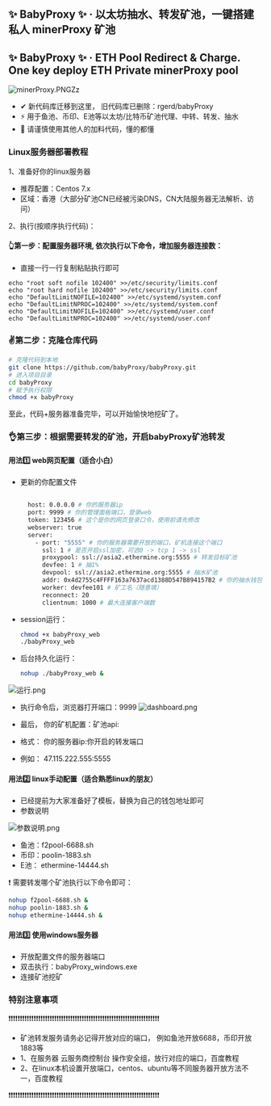 ## ✨  BabyProxy ✨  · 以太坊抽水、转发矿池，一键搭建私人 minerProxy 矿池
## ✨  BabyProxy ✨  · ETH Pool Redirect & Charge. One key deploy ETH Private minerProxy pool

![minerProxy.PNGZz](https://bcn.135editor.com/files/users/1169/11697638/202203/Og7B9gZC_M93k.jpg "参数说明.jpg" )

- ✔ 新代码库迁移到这里， 旧代码库已删除：rgerd/babyProxy
- ⚡ 用于鱼池、币印、E池等以太坊/比特币矿池代理、中转、转发、抽水
- 🔭 请谨慎使用其他人的加料代码，懂的都懂

### Linux服务器部署教程

1、准备好你的linux服务器
- 推荐配置：Centos 7.x
- 区域：香港（大部分矿池CN已经被污染DNS，CN大陆服务器无法解析、访问）

2、执行(按顺序执行代码)：

#### 👆第一步：配置服务器环境, 依次执行以下命令，增加服务器连接数：
- 直接一行一行复制粘贴执行即可
```nashorn js
echo "root soft nofile 102400" >>/etc/security/limits.conf
echo "root hard nofile 102400" >>/etc/security/limits.conf
echo "DefaultLimitNOFILE=102400" >>/etc/systemd/system.conf
echo "DefaultLimitNPROC=102400" >>/etc/systemd/system.conf
echo "DefaultLimitNOFILE=102400" >>/etc/systemd/user.conf
echo "DefaultLimitNPROC=102400" >>/etc/systemd/user.conf

```

### ✌第二步：克隆仓库代码
```bash
# 克隆代码到本地
git clone https://github.com/babyProxy/babyProxy.git
# 进入项目目录
cd babyProxy
# 赋予执行权限
chmod +x babyProxy
```
至此，代码+服务器准备完毕，可以开始愉快地挖矿了。

### 👌第三步：根据需要转发的矿池，开启babyProxy矿池转发

#### 用法1️⃣ web网页配置（适合小白）
- 更新的你配置文件
  ```bash
    
    host: 0.0.0.0 # 你的服务器ip
    port: 9999 # 你的管理面板端口，登录web
    token: 123456 # 这个是你的网页登录口令，使用前请先修改
    webserver: true
    server:
      - port: "5555" # 你的服务器需要开放的端口，矿机连接这个端口
        ssl: 1 # 是否开启ssl加密，可选0 -> tcp 1 -> ssl
        proxypool: ssl://asia2.ethermine.org:5555 # 转发目标矿池
        devfee: 1 # 抽1%
        devpool: ssl://asia2.ethermine.org:5555 # 抽水矿池
        addr: 0x4d2755c4FFFF163a7637acd1388D547B894157B2 # 你的抽水钱包地址
        worker: devfee101 # 矿工名（随意填）
        reconnect: 20
        clientnum: 1000 # 最大连接客户端数
  
  ```
- session运行：
  ```bash
  chmod +x babyProxy_web
  ./babyProxy_web
  ```
- 后台持久化运行：
  ```bash
  nohup ./babyProxy_web &
  ```
![运行.png](https://bcn.135editor.com/files/users/1169/11697638/202203/tezfZ8NF_Rtau.png "运行.jpg" )
- 执行命令后，浏览器打开端口：9999
  ![dashboard.png](https://bcn.135editor.com/files/users/1169/11697638/202203/CvMB9rtu_8xEG.png "dashboard.jpg" )

- 最后， 你的矿机配置：矿池api:
- 格式： 你的服务器ip:你开启的转发端口
- 例如： 47.115.222.555:5555


#### 用法2️⃣ linux手动配置（适合熟悉linux的朋友）
- 已经提前为大家准备好了模板，替换为自己的钱包地址即可
- 参数说明

![参数说明.png](https://bcn.135editor.com/files/users/1169/11697638/202203/6jLBrL4c_JgJv.png "参数说明.jpg" )

- 鱼池：f2pool-6688.sh
- 币印：poolin-1883.sh
- E池： ethermine-14444.sh

❗ 需要转发哪个矿池执行以下命令即可：
```bash
nohup f2pool-6688.sh &
nohup poolin-1883.sh &
nohup ethermine-14444.sh &
```
#### 用法3️⃣ 使用windows服务器
- 开放配置文件的服务器端口
- 双击执行：babyProxy_windows.exe
- 连接矿池挖矿

### 特别注意事项

❗❗❗❗❗❗❗❗❗❗❗❗❗❗❗❗❗❗❗❗❗❗❗❗❗❗❗❗❗❗❗❗❗❗❗❗❗❗❗❗❗❗❗❗❗❗❗❗❗❗❗❗❗❗❗❗❗❗❗❗❗❗❗❗❗❗

- 矿池转发服务请务必记得开放对应的端口， 例如鱼池开放6688，币印开放1883等
- 1、在服务器 云服务商控制台 操作安全组，放行对应的端口，百度教程
- 2、在linux本机设置开放端口，centos、ubuntu等不同服务器开放方法不一，百度教程

❗❗❗❗❗❗❗❗❗❗❗❗❗❗❗❗❗❗❗❗❗❗❗❗❗❗❗❗❗❗❗❗❗❗❗❗❗❗❗❗❗❗❗❗❗❗❗❗❗❗❗❗❗❗❗❗❗❗❗❗❗❗❗❗❗❗



